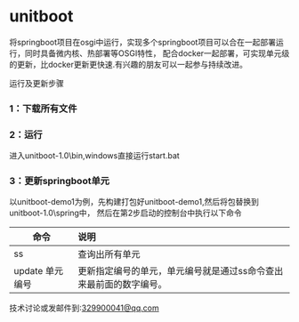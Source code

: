 # unitboot
将springboot项目在osgi中运行，实现多个springboot项目可以合在一起部署运行，同时具备微内核、热部署等OSGI特性，
配合docker一起部署，可实现单元级的更新，比docker更新更快速.有兴趣的朋友可以一起参与持续改进。

运行及更新步骤

### 1：下载所有文件

### 2：运行
进入unitboot-1.0\bin,windows直接运行start.bat

### 3：更新springboot单元
以unitboot-demo1为例，先构建打包好unitboot-demo1,然后将包替换到unitboot-1.0\spring中，
然后在第2步启动的控制台中执行以下命令

|命令|说明|
|---|:---|
|ss |查询出所有单元|
|update 单元编号|更新指定编号的单元，单元编号就是通过ss命令查出来最前面的数字编号。|

技术讨论或发邮件到:<a href='mail:329900041@qq.com'>329900041@qq.com<a/>
